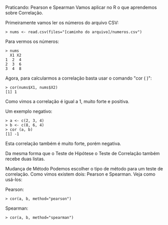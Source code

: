 Praticando: Pearson e Spearman
Vamos aplicar no R o que aprendemos sobre Correlação.

Primeiramente vamos ler os números do arquivo CSV:
```
> nums <- read.csv(files="[caminho do arquivo]/numeros.csv")
```

Para vermos os números:
```
> nums
  X1 X2
1  2  4
2  3  6
3  4  8
```

Agora, para calcularmos a correlação basta usar o comando "cor ( )":
```
> cor(nums$X1, nums$X2)
[1] 1
```

Como vimos a correlação é igual a 1, muito forte e positiva.

Um exemplo negativo:
```
> a <- c(2, 3, 4)
> b <- c(8, 6, 4)
> cor (a, b)
[1] -1
```

Esta correlação também é muito forte, porém negativa.

Da mesma forma que o Teste de Hipótese o Teste de Correlação também recebe duas listas.

Mudança de Método
Podemos escolher o tipo de método para um teste de correlação. Como vimos existem dois: Pearson e Spearman. Veja como usá-los: 

Pearson:
```
> cor(a, b, method="pearson")
```

Spearman:
```
> cor(a, b, method="spearman")
```
